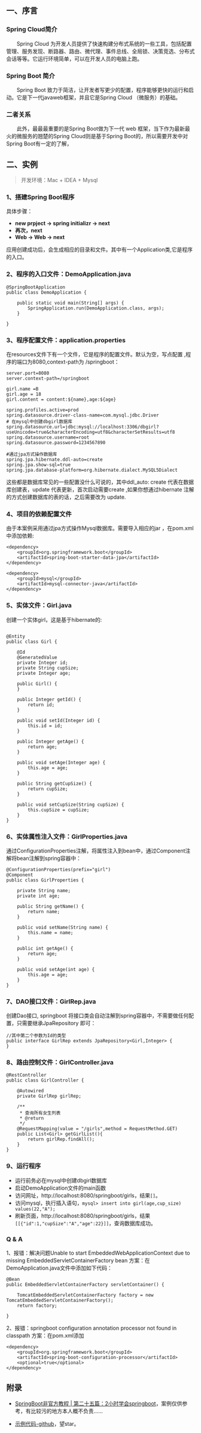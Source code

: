 ## 一、序言
### Spring Cloud简介
&emsp;&emsp;Spring Cloud 为开发人员提供了快速构建分布式系统的一些工具，包括配置管理、服务发现、断路器、路由、微代理、事件总线、全局锁、决策竞选、分布式会话等等。它运行环境简单，可以在开发人员的电脑上跑。
### Spring Boot 简介
&emsp;&emsp;Spring Boot 致力于简洁，让开发者写更少的配置，程序能够更快的运行和启动。它是下一代javaweb框架，并且它是Spring Cloud （微服务）的基础。
### 二者关系
&emsp;&emsp;此外，最最最重要的是Spring Boot做为下一代 web 框架，当下作为最新最火的微服务的翘楚的Spring Cloud则是基于Spring Boot的，所以需要开发中对Spring Boot有一定的了解，


## 二、实例
> 开发环境：Mac + IDEA + Mysql

### 1、搭建Spring Boot程序

具体步骤：

-  **new prpject -> spring initializr -> next**
-  **再次，next**
-  **Web -> Web -> next**

应用创建成功后，会生成相应的目录和文件。其中有一个Application类,它是程序的入口。

### 2、程序的入口文件：DemoApplication.java
```
@SpringBootApplication
public class DemoApplication {

	public static void main(String[] args) {
		SpringApplication.run(DemoApplication.class, args);
	}

}

```

### 3、程序配置文件：application.properties
在resources文件下有一个文件，它是程序的配置文件。默认为空，写点配置 ,程序的端口为8080,context-path为 /springboot：
```
server.port=8080
server.context-path=/springboot

girl.name =B
girl.age = 18
girl.content = content:${name},age:${age}

spring.profiles.active=prod
spring.datasource.driver-class-name=com.mysql.jdbc.Driver
# 在mysql中创建dbgirl数据库
spring.datasource.url=jdbc:mysql://localhost:3306/dbgirl?useUnicode=true&characterEncoding=utf8&characterSetResults=utf8
spring.datasource.username=root
spring.datasource.password=1234567890

#通过jpa方式操作数据库
spring.jpa.hibernate.ddl-auto=create
spring.jpa.show-sql=true
spring.jpa.database-platform=org.hibernate.dialect.MySQL5Dialect
```

这些都是数据库常见的一些配置没什么可说的，其中ddl_auto: create 代表在数据库创建表，update 代表更新，首次启动需要create ,如果你想通过hibernate 注解的方式创建数据库的表的话，之后需要改为 update.



### 4、项目的依赖配置文件
由于本案例采用通过jpa方式操作Mysql数据库。需要导入相应的jar ，在pom.xml中添加依赖:
```
<dependency>
	<groupId>org.springframework.boot</groupId>
	<artifactId>spring-boot-starter-data-jpa</artifactId>
</dependency>

<dependency>
	<groupId>mysql</groupId>
	<artifactId>mysql-connector-java</artifactId>
</dependency>
```

### 5、实体文件：Girl.java
创建一个实体girl，这是基于hibernate的:
```

@Entity
public class Girl {

    @Id
    @GeneratedValue
    private Integer id;
    private String cupSize;
    private Integer age;

    public Girl() {
    }

    public Integer getId() {
        return id;
    }

    public void setId(Integer id) {
        this.id = id;
    }

    public Integer getAge() {
        return age;
    }

    public void setAge(Integer age) {
        this.age = age;
    }

    public String getCupSize() {
        return cupSize;
    }

    public void setCupSize(String cupSize) {
        this.cupSize = cupSize;
    }
}
```

### 6、实体属性注入文件：GirlProperties.java
通过ConfigurationProperties注解，将属性注入到bean中，通过Component注解将bean注解到spring容器中：
```
@ConfigurationProperties(prefix="girl")
@Component
public class GirlProperties {

    private String name;
    private int age;

    public String getName() {
        return name;
    }

    public void setName(String name) {
        this.name = name;
    }

    public int getAge() {
        return age;
    }

    public void setAge(int age) {
        this.age = age;
    }
}

```


### 7、DAO接口文件：GirlRep.java
创建Dao接口, springboot 将接口类会自动注解到spring容器中，不需要做任何配置，只需要继承JpaRepository 即可：
```
//其中第二个参数为Id的类型
public interface GirlRep extends JpaRepository<Girl,Integer> {
}
```

### 8、路由控制文件：GirlController.java
```
@RestController
public class GirlController {

    @Autowired
    private GirlRep girlRep;

    /**
     * 查询所有女生列表
     * @return
     */
    @RequestMapping(value = "/girls",method = RequestMethod.GET)
    public List<Girl> getGirlList(){
        return girlRep.findAll();
    }
}
```

### 9、运行程序

 -  运行前务必在mysql中创建dbgirl数据库
 -  启动DemoApplication文件的main函数
 -  访问网址，http://localhost:8080/springboot/girls，结果`[]`。
 -  访问mysql，执行插入语句，`mysql> insert into girl(age,cup_size) values(22,"A");
`
 -  刷新页面，http://localhost:8080/springboot/girls，结果`[[{"id":1,"cupSize":"A","age":22}]]`，查询数据库成功。



### Q & A
1、报错：解决问题Unable to start EmbeddedWebApplicationContext due to missing EmbeddedServletContainerFactory bean
方案：在DemoApplication.java文件中添加如下代码：
```
@Bean
public EmbeddedServletContainerFactory servletContainer() {

	TomcatEmbeddedServletContainerFactory factory = new TomcatEmbeddedServletContainerFactory();
	return factory;

}
```

2、报错：springboot configuration annotation processor not found in classpath
方案：在pom.xml添加
```
<dependency>
    <groupId>org.springframework.boot</groupId>
    <artifactId>spring-boot-configuration-processor</artifactId>
    <optional>true</optional>
</dependency>
```

## 附录

- [SpringBoot非官方教程 | 第二十五篇：2小时学会springboot](http://blog.csdn.net/forezp/article/details/61472783)，案例仅供参考，有比较污的地方本人概不负责……

- [示例代码-github](https://github.com/wsqat/spring-cloud/tree/master/firstspringboot)，望star。